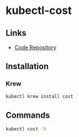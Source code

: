 # kubectl-cost

## Links

- [Code Repository](https://github.com/kubecost/kubectl-cost)

## Installation

### Krew

```sh
kubectl krew install cost
```

## Commands

```sh
kubectl cost -h
```

<!-- ## Usage

```sh
#

``` -->
